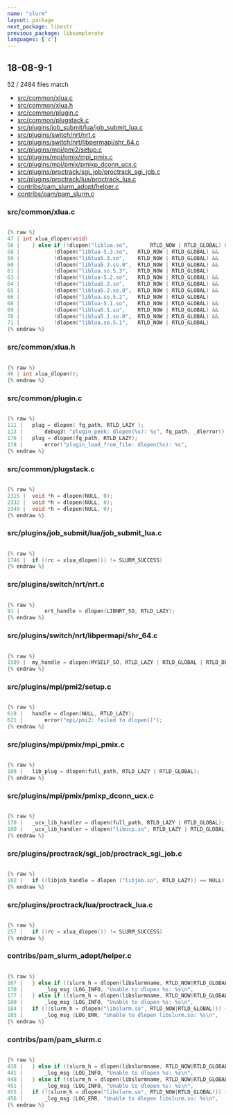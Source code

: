 ```yaml
---
name: "slurm"
layout: package
next_package: libestr
previous_package: libsamplerate
languages: ['c']
---
```

## 18-08-9-1
52 / 2484 files match

 - [src/common/xlua.c](#srccommonxluac)
 - [src/common/xlua.h](#srccommonxluah)
 - [src/common/plugin.c](#srccommonpluginc)
 - [src/common/plugstack.c](#srccommonplugstackc)
 - [src/plugins/job_submit/lua/job_submit_lua.c](#srcpluginsjob_submitluajob_submit_luac)
 - [src/plugins/switch/nrt/nrt.c](#srcpluginsswitchnrtnrtc)
 - [src/plugins/switch/nrt/libpermapi/shr_64.c](#srcpluginsswitchnrtlibpermapishr_64c)
 - [src/plugins/mpi/pmi2/setup.c](#srcpluginsmpipmi2setupc)
 - [src/plugins/mpi/pmix/mpi_pmix.c](#srcpluginsmpipmixmpi_pmixc)
 - [src/plugins/mpi/pmix/pmixp_dconn_ucx.c](#srcpluginsmpipmixpmixp_dconn_ucxc)
 - [src/plugins/proctrack/sgi_job/proctrack_sgi_job.c](#srcpluginsproctracksgi_jobproctrack_sgi_jobc)
 - [src/plugins/proctrack/lua/proctrack_lua.c](#srcpluginsproctrackluaproctrack_luac)
 - [contribs/pam_slurm_adopt/helper.c](#contribspam_slurm_adopthelperc)
 - [contribs/pam/pam_slurm.c](#contribspampam_slurmc)

### src/common/xlua.c

```c

{% raw %}
47 | int xlua_dlopen(void)
56 | 	} else if (!dlopen("liblua.so",       RTLD_NOW | RTLD_GLOBAL) &&
58 | 		   !dlopen("liblua-5.3.so",   RTLD_NOW | RTLD_GLOBAL) &&
59 | 		   !dlopen("liblua5.3.so",    RTLD_NOW | RTLD_GLOBAL) &&
60 | 		   !dlopen("liblua5.3.so.0",  RTLD_NOW | RTLD_GLOBAL) &&
61 | 		   !dlopen("liblua.so.5.3",   RTLD_NOW | RTLD_GLOBAL)
63 | 		   !dlopen("liblua-5.2.so",   RTLD_NOW | RTLD_GLOBAL) &&
64 | 		   !dlopen("liblua5.2.so",    RTLD_NOW | RTLD_GLOBAL) &&
65 | 		   !dlopen("liblua5.2.so.0",  RTLD_NOW | RTLD_GLOBAL) &&
66 | 		   !dlopen("liblua.so.5.2",   RTLD_NOW | RTLD_GLOBAL)
68 | 		   !dlopen("liblua-5.1.so",   RTLD_NOW | RTLD_GLOBAL) &&
69 | 		   !dlopen("liblua5.1.so",    RTLD_NOW | RTLD_GLOBAL) &&
70 | 		   !dlopen("liblua5.1.so.0",  RTLD_NOW | RTLD_GLOBAL) &&
71 | 		   !dlopen("liblua.so.5.1",   RTLD_NOW | RTLD_GLOBAL)
{% endraw %}

```
### src/common/xlua.h

```c

{% raw %}
46 | int xlua_dlopen();
{% endraw %}

```
### src/common/plugin.c

```c

{% raw %}
111 | 	plug = dlopen( fq_path, RTLD_LAZY );
113 | 		debug3( "plugin_peek: dlopen(%s): %s", fq_path, _dlerror() );
176 | 	plug = dlopen(fq_path, RTLD_LAZY);
178 | 		error("plugin_load_from_file: dlopen(%s): %s",
{% endraw %}

```
### src/common/plugstack.c

```c

{% raw %}
2315 | 	void *h = dlopen(NULL, 0);
2332 | 	void *h = dlopen(NULL, 0);
2349 | 	void *h = dlopen(NULL, 0);
{% endraw %}

```
### src/plugins/job_submit/lua/job_submit_lua.c

```c

{% raw %}
1746 | 	if ((rc = xlua_dlopen()) != SLURM_SUCCESS)
{% endraw %}

```
### src/plugins/switch/nrt/nrt.c

```c

{% raw %}
91 | 		nrt_handle = dlopen(LIBNRT_SO, RTLD_LAZY);
{% endraw %}

```
### src/plugins/switch/nrt/libpermapi/shr_64.c

```c

{% raw %}
1509 | 	my_handle = dlopen(MYSELF_SO, RTLD_LAZY | RTLD_GLOBAL | RTLD_DEEPBIND);
{% endraw %}

```
### src/plugins/mpi/pmi2/setup.c

```c

{% raw %}
619 | 	handle = dlopen(NULL, RTLD_LAZY);
621 | 		error("mpi/pmi2: failed to dlopen()");
{% endraw %}

```
### src/plugins/mpi/pmix/mpi_pmix.c

```c

{% raw %}
108 | 	lib_plug = dlopen(full_path, RTLD_LAZY | RTLD_GLOBAL);
{% endraw %}

```
### src/plugins/mpi/pmix/pmixp_dconn_ucx.c

```c

{% raw %}
170 | 	_ucx_lib_handler = dlopen(full_path, RTLD_LAZY | RTLD_GLOBAL);
180 | 	_ucx_lib_handler = dlopen("libucp.so", RTLD_LAZY | RTLD_GLOBAL);
{% endraw %}

```
### src/plugins/proctrack/sgi_job/proctrack_sgi_job.c

```c

{% raw %}
102 | 	if ((libjob_handle = dlopen ("libjob.so", RTLD_LAZY)) == NULL) {
{% endraw %}

```
### src/plugins/proctrack/lua/proctrack_lua.c

```c

{% raw %}
257 | 	if ((rc = xlua_dlopen()) != SLURM_SUCCESS)
{% endraw %}

```
### contribs/pam_slurm_adopt/helper.c

```c

{% raw %}
167 | 	} else if ((slurm_h = dlopen(libslurmname, RTLD_NOW|RTLD_GLOBAL))) {
170 | 		_log_msg (LOG_INFO, "Unable to dlopen %s: %s\n",
177 | 	} else if ((slurm_h = dlopen(libslurmname, RTLD_NOW|RTLD_GLOBAL))) {
180 | 		_log_msg (LOG_INFO, "Unable to dlopen %s: %s\n",
184 | 	if (!(slurm_h = dlopen("libslurm.so", RTLD_NOW|RTLD_GLOBAL))) {
185 | 		_log_msg (LOG_ERR, "Unable to dlopen libslurm.so: %s\n",
{% endraw %}

```
### contribs/pam/pam_slurm.c

```c

{% raw %}
438 | 	} else if ((slurm_h = dlopen(libslurmname, RTLD_NOW|RTLD_GLOBAL))) {
441 | 		_log_msg (LOG_INFO, "Unable to dlopen %s: %s\n",
448 | 	} else if ((slurm_h = dlopen(libslurmname, RTLD_NOW|RTLD_GLOBAL))) {
451 | 		_log_msg (LOG_INFO, "Unable to dlopen %s: %s\n",
455 | 	if (!(slurm_h = dlopen("libslurm.so", RTLD_NOW|RTLD_GLOBAL))) {
456 | 		_log_msg (LOG_ERR, "Unable to dlopen libslurm.so: %s\n",
{% endraw %}

```